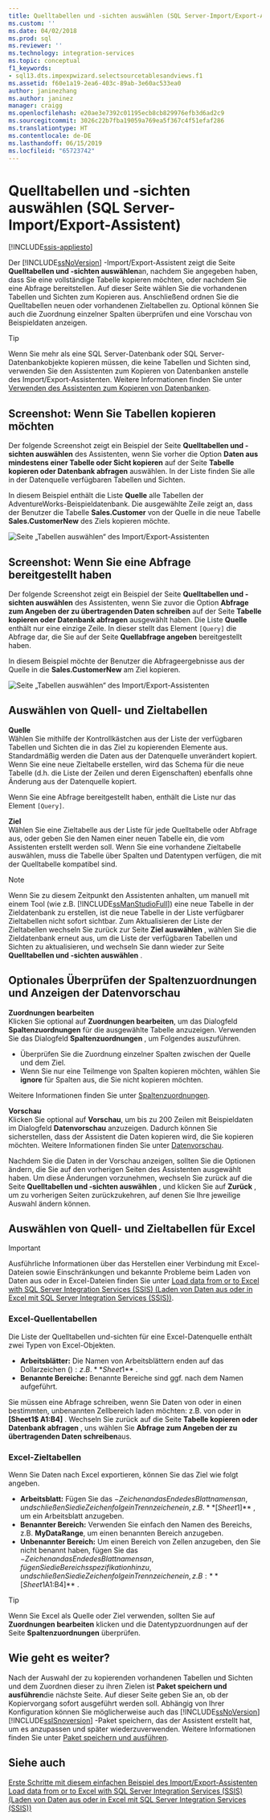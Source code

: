 ```yaml
---
title: Quelltabellen und -sichten auswählen (SQL Server-Import/Export-Assistent) | Microsoft-Dokumentation
ms.custom: ''
ms.date: 04/02/2018
ms.prod: sql
ms.reviewer: ''
ms.technology: integration-services
ms.topic: conceptual
f1_keywords:
- sql13.dts.impexpwizard.selectsourcetablesandviews.f1
ms.assetid: f60e1a19-2ea6-403c-89ab-3e60ac533ea0
author: janinezhang
ms.author: janinez
manager: craigg
ms.openlocfilehash: e20ae3e7392c01195ecb8cb829976efb3d6ad2c9
ms.sourcegitcommit: 3026c22b7fba19059a769ea5f367c4f51efaf286
ms.translationtype: HT
ms.contentlocale: de-DE
ms.lasthandoff: 06/15/2019
ms.locfileid: "65723742"
---
```

# <a name="select-source-tables-and-views-sql-server-import-and-export-wizard"></a>Quelltabellen und -sichten auswählen (SQL Server-Import/Export-Assistent)

[!INCLUDE[ssis-appliesto](../../includes/ssis-appliesto-ssvrpluslinux-asdb-asdw-xxx.md)]


  Der [!INCLUDE[ssNoVersion](../../includes/ssnoversion-md.md)] -Import/Export-Assistent zeigt die Seite **Quelltabellen und -sichten auswählen**an, nachdem Sie angegeben haben, dass Sie eine vollständige Tabelle kopieren möchten, oder nachdem Sie eine Abfrage bereitstellen. Auf dieser Seite wählen Sie die vorhandenen Tabellen und Sichten zum Kopieren aus. Anschließend ordnen Sie die Quelltabellen neuen oder vorhandenen Zieltabellen zu. Optional können Sie auch die Zuordnung einzelner Spalten überprüfen und eine Vorschau von Beispieldaten anzeigen.

> [!TIP]
> Wenn Sie mehr als eine SQL Server-Datenbank oder SQL Server-Datenbankobjekte kopieren müssen, die keine Tabellen und Sichten sind, verwenden Sie den Assistenten zum Kopieren von Datenbanken anstelle des Import/Export-Assistenten. Weitere Informationen finden Sie unter [Verwenden des Assistenten zum Kopieren von Datenbanken](../../relational-databases/databases/use-the-copy-database-wizard.md).  
  
## <a name="screen-shot---if-youre-going-to-copy-tables"></a>Screenshot: Wenn Sie Tabellen kopieren möchten  
 Der folgende Screenshot zeigt ein Beispiel der Seite **Quelltabellen und -sichten auswählen** des Assistenten, wenn Sie vorher die Option **Daten aus mindestens einer Tabelle oder Sicht kopieren** auf der Seite **Tabelle kopieren oder Datenbank abfragen** auswählen. In der Liste finden Sie alle in der Datenquelle verfügbaren Tabellen und Sichten.
 
In diesem Beispiel enthält die Liste **Quelle** alle Tabellen der AdventureWorks-Beispieldatenbank. Die ausgewählte Zeile zeigt an, dass der Benutzer die Tabelle **Sales.Customer** von der Quelle in die neue Tabelle **Sales.CustomerNew** des Ziels kopieren möchte. 
   
 ![Seite „Tabellen auswählen“ des Import/Export-Assistenten](../../integration-services/import-export-data/media/select-tables1.png "Select tables page of the Import and Export Wizard")
  
## <a name="screen-shot---if-you-provided-a-query"></a>Screenshot: Wenn Sie eine Abfrage bereitgestellt haben  
 Der folgende Screenshot zeigt ein Beispiel der Seite **Quelltabellen und -sichten auswählen** des Assistenten, wenn Sie zuvor die Option **Abfrage zum Angeben der zu übertragenden Daten schreiben** auf der Seite **Tabelle kopieren oder Datenbank abfragen** ausgewählt haben. Die Liste **Quelle** enthält nur eine einzige Zeile. In dieser stellt das Element `[Query]` die Abfrage dar, die Sie auf der Seite **Quellabfrage angeben** bereitgestellt haben.
 
In diesem Beispiel möchte der Benutzer die Abfrageergebnisse aus der Quelle in die **Sales.CustomerNew** am Ziel kopieren.  
    
 ![Seite „Tabellen auswählen“ des Import/Export-Assistenten](../../integration-services/import-export-data/media/select-tables2.png "Select tables page of the Import and Export Wizard")  

## <a name="select-source-and-destination-tables"></a>Auswählen von Quell- und Zieltabellen 
**Quelle**  
Wählen Sie mithilfe der Kontrollkästchen aus der Liste der verfügbaren Tabellen und Sichten die in das Ziel zu kopierenden Elemente aus. Standardmäßig werden die Daten aus der Datenquelle unverändert kopiert. Wenn Sie eine neue Zieltabelle erstellen, wird das Schema für die neue Tabelle (d.h. die Liste der Zeilen und deren Eigenschaften) ebenfalls ohne Änderung aus der Datenquelle kopiert.

Wenn Sie eine Abfrage bereitgestellt haben, enthält die Liste nur das Element `[Query]`. 

**Ziel**  
 Wählen Sie eine Zieltabelle aus der Liste für jede Quelltabelle oder Abfrage aus, oder geben Sie den Namen einer neuen Tabelle ein, die vom Assistenten erstellt werden soll. Wenn Sie eine vorhandene Zieltabelle auswählen, muss die Tabelle über Spalten und Datentypen verfügen, die mit der Quelltabelle kompatibel sind.  

> [!NOTE]
> Wenn Sie zu diesem Zeitpunkt den Assistenten anhalten, um manuell mit einem Tool (wie z.B.  [!INCLUDE[ssManStudioFull](../../includes/ssmanstudiofull-md.md)]) eine neue Tabelle in der Zieldatenbank zu erstellen, ist die neue Tabelle in der Liste verfügbarer Zieltabellen nicht sofort sichtbar. Zum Aktualisieren der Liste der Zieltabellen wechseln Sie zurück zur Seite **Ziel auswählen** , wählen Sie die Zieldatenbank erneut aus, um die Liste der verfügbaren Tabellen und Sichten zu aktualisieren, und wechseln Sie dann wieder zur Seite **Quelltabellen und -sichten auswählen** .  

## <a name="optionally-review-column-mappings-and-preview-data"></a>Optionales Überprüfen der Spaltenzuordnungen und Anzeigen der Datenvorschau
**Zuordnungen bearbeiten**   
Klicken Sie optional auf **Zuordnungen bearbeiten**, um das Dialogfeld **Spaltenzuordnungen** für die ausgewählte Tabelle anzuzeigen. Verwenden Sie das Dialogfeld **Spaltenzuordnungen** , um Folgendes auszuführen.
-   Überprüfen Sie die Zuordnung einzelner Spalten zwischen der Quelle und dem Ziel.
-   Wenn Sie nur eine Teilmenge von Spalten kopieren möchten, wählen Sie **ignore** für Spalten aus, die Sie nicht kopieren möchten.

Weitere Informationen finden Sie unter [Spaltenzuordnungen](../../integration-services/import-export-data/column-mappings-sql-server-import-and-export-wizard.md).  

**Vorschau**  
Klicken Sie optional auf **Vorschau**, um bis zu 200 Zeilen mit Beispieldaten im Dialogfeld **Datenvorschau** anzuzeigen. Dadurch können Sie sicherstellen, dass der Assistent die Daten kopieren wird, die Sie kopieren möchten. Weitere Informationen finden Sie unter [Datenvorschau](../../integration-services/import-export-data/preview-data-dialog-box-sql-server-import-and-export-wizard.md).  
  
Nachdem Sie die Daten in der Vorschau anzeigen, sollten Sie die Optionen ändern, die Sie auf den vorherigen Seiten des Assistenten ausgewählt haben. Um diese Änderungen vorzunehmen, wechseln Sie zurück auf die Seite **Quelltabellen und -sichten auswählen** , und klicken Sie auf **Zurück** , um zu vorherigen Seiten zurückzukehren, auf denen Sie Ihre jeweilige Auswahl ändern können.  

## <a name="select-source-and-destination-tables-for-excel"></a>Auswählen von Quell- und Zieltabellen für Excel

> [!IMPORTANT]
> Ausführliche Informationen über das Herstellen einer Verbindung mit Excel-Dateien sowie Einschränkungen und bekannte Probleme beim Laden von Daten aus oder in Excel-Dateien finden Sie unter [Load data from or to Excel with SQL Server Integration Services (SSIS) (Laden von Daten aus oder in Excel mit SQL Server Integration Services (SSIS))](../load-data-to-from-excel-with-ssis.md).

### <a name="excel-source-tables"></a>Excel-Quellentabellen
Die Liste der Quelltabellen und-sichten für eine Excel-Datenquelle enthält zwei Typen von Excel-Objekten.
-   **Arbeitsblätter:** Die Namen von Arbeitsblättern enden auf das Dollarzeichen ($): z.B. **Sheet1$** .
-   **Benannte Bereiche:** Benannte Bereiche sind ggf. nach dem Namen aufgeführt.

Sie müssen eine Abfrage schreiben, wenn Sie Daten von oder in einen bestimmten, unbenannten Zellbereich laden möchten: z.B. von oder in **[Sheet1$ A1:B4]** . Wechseln Sie zurück auf die Seite **Tabelle kopieren oder Datenbank abfragen** , uns wählen Sie **Abfrage zum Angeben der zu übertragenden Daten schreiben**aus.

### <a name="excel-destination-tables"></a>Excel-Zieltabellen
Wenn Sie Daten nach Excel exportieren, können Sie das Ziel wie folgt angeben.
-   **Arbeitsblatt:** Fügen Sie das $-Zeichen an das Ende des Blattnamens an, und schließen Sie die Zeichenfolge in Trennzeichen ein, z.B. **[Sheet1$]** , um ein Arbeitsblatt anzugeben.
-   **Benannter Bereich:** Verwenden Sie einfach den Namen des Bereichs, z.B. **MyDataRange**, um einen benannten Bereich anzugeben.
-   **Unbenannter Bereich:** Um einen Bereich von Zellen anzugeben, den Sie nicht benannt haben, fügen Sie das $-Zeichen an das Ende des Blattnamens an, fügen Sie die Bereichsspezifikation hinzu, und schließen Sie die Zeichenfolge in Trennzeichen ein, z.B: **[Sheet1$A1:B4]** .

> [!TIP]
> Wenn Sie Excel als Quelle oder Ziel verwenden, sollten Sie auf **Zuordnungen bearbeiten** klicken und die Datentypzuordnungen auf der Seite **Spaltenzuordnungen** überprüfen. 

## <a name="whats-next"></a>Wie geht es weiter?  
 Nach der Auswahl der zu kopierenden vorhandenen Tabellen und Sichten und dem Zuordnen dieser zu ihren Zielen ist **Paket speichern und ausführen**die nächste Seite. Auf dieser Seite geben Sie an, ob der Kopiervorgang sofort ausgeführt werden soll. Abhängig von Ihrer Konfiguration können Sie möglicherweise auch das [!INCLUDE[ssNoVersion](../../includes/ssnoversion-md.md)] [!INCLUDE[ssISnoversion](../../includes/ssisnoversion-md.md)] -Paket speichern, das der Assistent erstellt hat, um es anzupassen und später wiederzuverwenden. Weitere Informationen finden Sie unter [Paket speichern und ausführen](../../integration-services/import-export-data/save-and-run-package-sql-server-import-and-export-wizard.md).
 
 ## <a name="see-also"></a>Siehe auch
[Erste Schritte mit diesem einfachen Beispiel des Import/Export-Assistenten](../../integration-services/import-export-data/get-started-with-this-simple-example-of-the-import-and-export-wizard.md)  
[Load data from or to Excel with SQL Server Integration Services (SSIS) (Laden von Daten aus oder in Excel mit SQL Server Integration Services (SSIS))](../load-data-to-from-excel-with-ssis.md)



